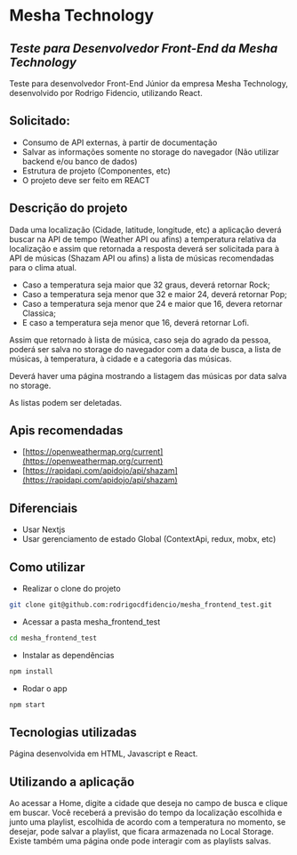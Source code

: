 # Mesha Technology
## _Teste para Desenvolvedor Front-End da Mesha Technology_

Teste para desenvolvedor Front-End Júnior da empresa Mesha Technology, desenvolvido por Rodrigo Fidencio, utilizando React.

## Solicitado:

- Consumo de API externas, à partir de documentação
- Salvar as informações somente no storage do navegador (Não utilizar backend e/ou banco de dados)
- Estrutura de projeto (Componentes, etc)
- O projeto deve ser feito em REACT

## Descrição do projeto

Dada uma localização (Cidade, latitude, longitude, etc) a aplicação deverá buscar na API de tempo (Weather API ou afins) a temperatura relativa da localização e assim que retornada a resposta deverá ser solicitada para à API de músicas (Shazam API ou afins) a lista de músicas recomendadas para o clima atual.

- Caso a temperatura seja maior que 32 graus, deverá retornar Rock;
- Caso a temperatura seja menor que 32 e maior 24, deverá retornar Pop;
- Caso a temperatura seja menor que 24 e maior que 16, devera retornar Classica;
- E caso a temperatura seja menor que 16, deverá retornar Lofi.

Assim que retornado à lista de música, caso seja do agrado da pessoa, poderá ser salva no storage do navegador com a data de busca, a lista de músicas, à temperatura, à cidade e a categoria das músicas.

Deverá haver uma página mostrando a listagem das músicas por data salva no storage.

As listas podem ser deletadas.

## Apis recomendadas

- [https://openweathermap.org/current](https://openweathermap.org/current)
- [https://rapidapi.com/apidojo/api/shazam](https://rapidapi.com/apidojo/api/shazam)

## Diferenciais

- Usar Nextjs
- Usar gerenciamento de estado Global (ContextApi, redux, mobx, etc)

## Como utilizar

- Realizar o clone do projeto
```bash
git clone git@github.com:rodrigocdfidencio/mesha_frontend_test.git
```
- Acessar a pasta mesha_frontend_test
```bash
cd mesha_frontend_test
```
- Instalar as dependências
```bash
npm install
```
- Rodar o app
```bash
npm start
```

## Tecnologias utilizadas

Página desenvolvida em HTML, Javascript e React.

## Utilizando a aplicação
Ao acessar a Home, digite a cidade que deseja no campo de busca e clique em buscar.
Você receberá a previsão do tempo da localização escolhida e junto uma playlist, escolhida de acordo com a temperatura no momento, se desejar, pode salvar a playlist, que ficara armazenada no Local Storage.
Existe também uma página onde pode interagir com as playlists salvas.
